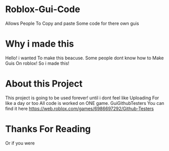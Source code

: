 # Roblox-Gui-Code

Allows People To Copy and paste Some code for there own guis

# Why i made this

Hello! i wanted To make this beacuse. Some people dont know how to Make
Guis On roblox! So i made this!

# About this Project

This project is going to be used forever! until i dont feel like Uploading For like a day or too
All code is worked on ONE game. GuiGithubTesters You can find it here https://web.roblox.com/games/6986697292/Github-Testers

# Thanks For Reading 

Or if you were
